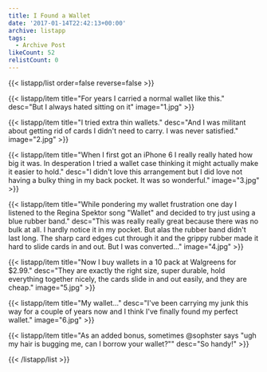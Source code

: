```yaml
---
title: I Found a Wallet
date: '2017-01-14T22:42:13+00:00'
archive: listapp
tags: 
  - Archive Post
likeCount: 52
relistCount: 0
---
```



{{< listapp/list order=false reverse=false >}}

   {{< listapp/item title="For years I carried a normal wallet like this."
      desc="But I always hated sitting on it"
      image="1.jpg" >}}

   {{< listapp/item title="I tried extra thin wallets."
      desc="And I was militant about getting rid of cards I didn't need to carry. I was never satisfied."
      image="2.jpg" >}}

   {{< listapp/item title="When I first got an iPhone 6 I really really hated how big it was. In desperation I tried a wallet case thinking it might actually make it easier to hold."
      desc="I didn't love this arrangement but I did love not having a bulky thing in my back pocket. It was so wonderful."
      image="3.jpg" >}}

   {{< listapp/item title="While pondering my wallet frustration one day I listened to the Regina Spektor song \"Wallet\" and decided to try just using a blue rubber band."
      desc="This was really really great because there was no bulk at all. I hardly notice it in my pocket. But alas the rubber band didn't last long. The sharp card edges cut through it and the grippy rubber made it hard to slide cards in and out. But I was converted..."
      image="4.jpg" >}}

   {{< listapp/item title="Now I buy wallets in a 10 pack at Walgreens for $2.99."
      desc="They are exactly the right size, super durable, hold everything together nicely, the cards slide in and out easily, and they are cheap."
      image="5.jpg" >}}

   {{< listapp/item title="My wallet..."
      desc="I've been carrying my junk this way for a couple of years now and I think I've finally found my perfect wallet."
      image="6.jpg" >}}

   {{< listapp/item title="As an added bonus, sometimes @sophster says \"ugh my hair is bugging me, can I borrow your wallet?\""
      desc="So handy!" >}}

{{< /listapp/list >}}
